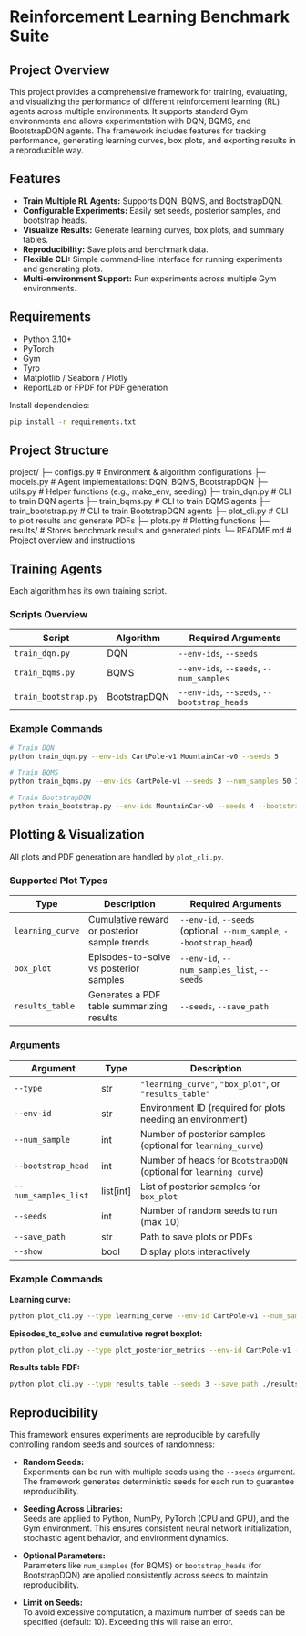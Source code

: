 # Reinforcement Learning Benchmark Suite

## Project Overview
This project provides a comprehensive framework for training, evaluating, and visualizing the performance of different reinforcement learning (RL) agents across multiple environments. It supports standard Gym environments and allows experimentation with DQN, BQMS, and BootstrapDQN agents. The framework includes features for tracking performance, generating learning curves, box plots, and exporting results in a reproducible way.

## Features
- **Train Multiple RL Agents:** Supports DQN, BQMS, and BootstrapDQN.
- **Configurable Experiments:** Easily set seeds, posterior samples, and bootstrap heads.
- **Visualize Results:** Generate learning curves, box plots, and summary tables.
- **Reproducibility:** Save plots and benchmark data.
- **Flexible CLI:** Simple command-line interface for running experiments and generating plots.
- **Multi-environment Support:** Run experiments across multiple Gym environments.

## Requirements

- Python 3.10+  
- PyTorch  
- Gym  
- Tyro  
- Matplotlib / Seaborn / Plotly  
- ReportLab or FPDF for PDF generation  

Install dependencies:

```bash
pip install -r requirements.txt
```

## Project Structure

project/
├─ configs.py           # Environment & algorithm configurations
├─ models.py            # Agent implementations: DQN, BQMS, BootstrapDQN
├─ utils.py             # Helper functions (e.g., make_env, seeding)
├─ train_dqn.py         # CLI to train DQN agents
├─ train_bqms.py        # CLI to train BQMS agents
├─ train_bootstrap.py   # CLI to train BootstrapDQN agents
├─ plot_cli.py          # CLI to plot results and generate PDFs
├─ plots.py             # Plotting functions
├─ results/             # Stores benchmark results and generated plots
└─ README.md            # Project overview and instructions



## Training Agents

Each algorithm has its own training script.

### Scripts Overview

| Script | Algorithm | Required Arguments |
|--------|-----------|------------------|
| `train_dqn.py` | DQN | `--env-ids`, `--seeds` |
| `train_bqms.py` | BQMS | `--env-ids`, `--seeds`, `--num_samples` |
| `train_bootstrap.py` | BootstrapDQN | `--env-ids`, `--seeds`, `--bootstrap_heads` |




### Example Commands

```bash
# Train DQN
python train_dqn.py --env-ids CartPole-v1 MountainCar-v0 --seeds 5

# Train BQMS
python train_bqms.py --env-ids CartPole-v1 --seeds 3 --num_samples 50 100 200

# Train BootstrapDQN
python train_bootstrap.py --env-ids MountainCar-v0 --seeds 4 --bootstrap_heads 4 8
```



## Plotting & Visualization

All plots and PDF generation are handled by `plot_cli.py`.

### Supported Plot Types

| Type | Description | Required Arguments |
|------|------------|------------------|
| `learning_curve` | Cumulative reward or posterior sample trends | `--env-id`, `--seeds` (optional: `--num_sample`, `--bootstrap_head`) |
| `box_plot` | Episodes-to-solve vs posterior samples | `--env-id`, `--num_samples_list`, `--seeds` |
| `results_table` | Generates a PDF table summarizing results | `--seeds`, `--save_path` |



### Arguments

| Argument | Type | Description |
|----------|------|------------|
| `--type` | str | `"learning_curve"`, `"box_plot"`, or `"results_table"` |
| `--env-id` | str | Environment ID (required for plots needing an environment) |
| `--num_sample` | int | Number of posterior samples (optional for `learning_curve`) |
| `--bootstrap_head` | int | Number of heads for `BootstrapDQN` (optional for `learning_curve`) |
| `--num_samples_list` | list[int] | List of posterior samples for `box_plot` |
| `--seeds` | int | Number of random seeds to run (max 10) |
| `--save_path` | str | Path to save plots or PDFs |
| `--show` | bool | Display plots interactively |



### Example Commands

**Learning curve:**
```bash
python plot_cli.py --type learning_curve --env-id CartPole-v1 --num_sample 50 --bootstrap_head 4 --seeds 3 --show
```


**Episodes_to_solve and cumulative regret boxplot:**
```bash
python plot_cli.py --type plot_posterior_metrics --env-id CartPole-v1 --num_samples_list 50 100 200 --seeds 3 --show
```

**Results table PDF:**
```bash
python plot_cli.py --type results_table --seeds 3 --save_path ./results.pdf
```

## Reproducibility

This framework ensures experiments are reproducible by carefully controlling random seeds and sources of randomness:

- **Random Seeds:**  
  Experiments can be run with multiple seeds using the `--seeds` argument. The framework generates deterministic seeds for each run to guarantee reproducibility.

- **Seeding Across Libraries:**  
  Seeds are applied to Python, NumPy, PyTorch (CPU and GPU), and the Gym environment. This ensures consistent neural network initialization, stochastic agent behavior, and environment dynamics.

- **Optional Parameters:**  
  Parameters like `num_samples` (for BQMS) or `bootstrap_heads` (for BootstrapDQN) are applied consistently across seeds to maintain reproducibility.

- **Limit on Seeds:**  
  To avoid excessive computation, a maximum number of seeds can be specified (default: 10). Exceeding this will raise an error.
